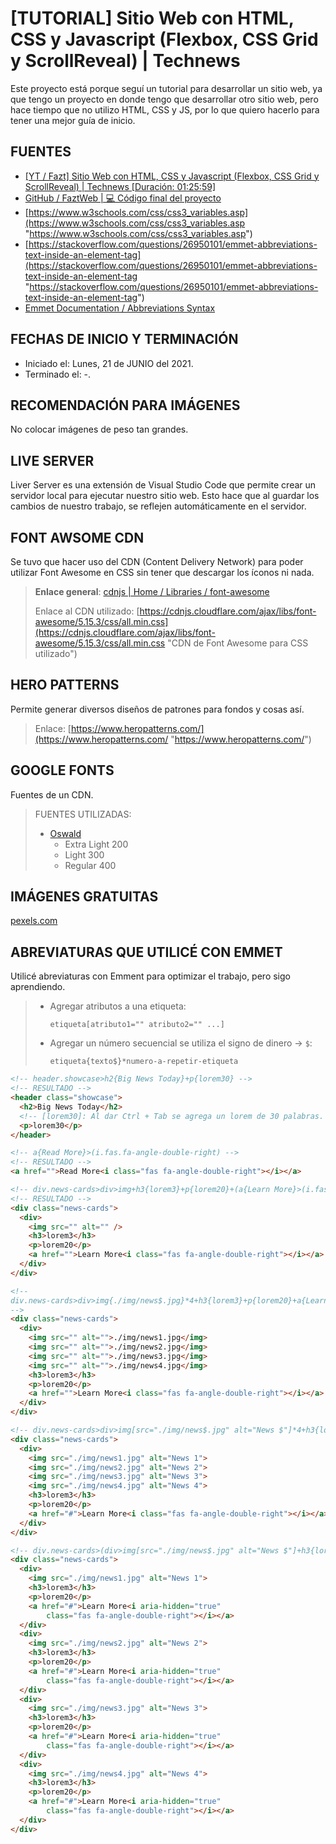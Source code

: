 # [TUTORIAL] Sitio Web con HTML, CSS y Javascript (Flexbox, CSS Grid y ScrollReveal) | Technews

Este proyecto está porque seguí un tutorial para desarrollar un sitio web, ya
que tengo un proyecto en donde tengo que desarrollar otro sitio web, pero hace
tiempo que no utilizo HTML, CSS y JS, por lo que quiero hacerlo para tener una
mejor guía de inicio.

## FUENTES

- [[YT / Fazt] Sitio Web con HTML, CSS y Javascript (Flexbox, CSS Grid y ScrollReveal) | Technews [Duración: 01:25:59]](https://youtu.be/Q2imkhmhOFo
  "[YT / Fazt] Sitio Web con HTML, CSS y Javascript (Flexbox, CSS Grid y
  ScrollReveal) | Technews [Duración: 01:25:59]")
- [GitHub / FaztWeb | 💻 Código final del proyecto](https://github.com/FaztWeb/technews-html "GitHub / FaztWeb | 💻 Código final del proyecto")
- [https://www.w3schools.com/css/css3_variables.asp](https://www.w3schools.com/css/css3_variables.asp "https://www.w3schools.com/css/css3_variables.asp")
- [https://stackoverflow.com/questions/26950101/emmet-abbreviations-text-inside-an-element-tag](https://stackoverflow.com/questions/26950101/emmet-abbreviations-text-inside-an-element-tag "https://stackoverflow.com/questions/26950101/emmet-abbreviations-text-inside-an-element-tag")
- [Emmet Documentation / Abbreviations Syntax](https://stackoverflow.com/questions/26950101/emmet-abbreviations-text-inside-an-element-tag "Emmet Documentation / Abbreviations Syntax")

## FECHAS DE INICIO Y TERMINACIÓN

- Iniciado el: Lunes, 21 de JUNIO del 2021.
- Terminado el: -.

## RECOMENDACIÓN PARA IMÁGENES

No colocar imágenes de peso tan grandes.

## LIVE SERVER

Liver Server es una extensión de Visual Studio Code que permite crear un
servidor local para ejecutar nuestro sitio web. Esto hace que al guardar los
cambios de nuestro trabajo, se reflejen automáticamente en el servidor.

## FONT AWSOME CDN

Se tuvo que hacer uso del CDN (Content Delivery Network) para poder utilizar
Font Awesome en CSS sin tener que descargar los íconos ni nada.

> **Enlace general**:
> [cdnjs | Home / Libraries / font-awesome](https://cdnjs.com/libraries/font-awesome "cdnjs | Home / Libraries / font-awesome")
>
> Enlace al CDN utilizado:
> [https://cdnjs.cloudflare.com/ajax/libs/font-awesome/5.15.3/css/all.min.css](https://cdnjs.cloudflare.com/ajax/libs/font-awesome/5.15.3/css/all.min.css "CDN de Font Awesome para CSS utilizado")

## HERO PATTERNS

Permite generar diversos diseños de patrones para fondos y cosas así.

> Enlace:
> [https://www.heropatterns.com/](https://www.heropatterns.com/ "https://www.heropatterns.com/")

## GOOGLE FONTS

Fuentes de un CDN.

> FUENTES UTILIZADAS:
>
> - [Oswald](https://fonts.google.com/specimen/Oswald?query=oswald "Oswald")
>   - Extra Light 200
>   - Light 300
>   - Regular 400

## IMÁGENES GRATUITAS

[pexels.com](pexels.com "pexels.com")

## ABREVIATURAS QUE UTILICÉ CON EMMET

Utilicé abreviaturas con Emment para optimizar el trabajo, pero sigo
aprendiendo.

> - Agregar atributos a una etiqueta:
>
>   `etiqueta[atributo1="" atributo2="" ...]`
>
> - Agregar un número secuencial se utiliza el signo de dinero -> `$`:
>
>   `etiqueta{texto$}*numero-a-repetir-etiqueta`

```html
<!-- header.showcase>h2{Big News Today}+p{lorem30} -->
<!-- RESULTADO -->
<header class="showcase">
  <h2>Big News Today</h2>
  <!-- [lorem30]: Al dar Ctrl + Tab se agrega un lorem de 30 palabras. -->
  <p>lorem30</p>
</header>

<!-- a{Read More}>(i.fas.fa-angle-double-right) -->
<!-- RESULTADO -->
<a href="">Read More<i class="fas fa-angle-double-right"></i></a>

<!-- div.news-cards>div>img+h3{lorem3}+p{lorem20}+(a{Learn More}>(i.fas.fa-angle-double-right)) -->
<!-- RESULTADO -->
<div class="news-cards">
  <div>
    <img src="" alt="" />
    <h3>lorem3</h3>
    <p>lorem20</p>
    <a href="">Learn More<i class="fas fa-angle-double-right"></i></a>
  </div>
</div>

<!--
div.news-cards>div>img{./img/news$.jpg}*4+h3{lorem3}+p{lorem20}+a{Learn More}>(i.fas.fa-angle-double-right)
-->
<div class="news-cards">
  <div>
    <img src="" alt="">./img/news1.jpg</img>
    <img src="" alt="">./img/news2.jpg</img>
    <img src="" alt="">./img/news3.jpg</img>
    <img src="" alt="">./img/news4.jpg</img>
    <h3>lorem3</h3>
    <p>lorem20</p>
    <a href="">Learn More<i class="fas fa-angle-double-right"></i></a>
  </div>
</div>

<!-- div.news-cards>div>img[src="./img/news$.jpg" alt="News $"]*4+h3{lorem3}+p{lorem20}+a[href="#"]{Learn More}>(i.fas.fa-angle-double-right) -->
<div class="news-cards">
  <div>
    <img src="./img/news1.jpg" alt="News 1">
    <img src="./img/news2.jpg" alt="News 2">
    <img src="./img/news3.jpg" alt="News 3">
    <img src="./img/news4.jpg" alt="News 4">
    <h3>lorem3</h3>
    <p>lorem20</p>
    <a href="#">Learn More<i class="fas fa-angle-double-right"></i></a>
  </div>
</div>

<!-- div.news-cards>(div>img[src="./img/news$.jpg" alt="News $"]+h3{lorem3}+p{lorem20}+a[href="#"]{Learn More}>(i[aria-hidden="true"].fas.fa-angle-double-right))*4 -->
<div class="news-cards">
  <div>
    <img src="./img/news1.jpg" alt="News 1">
    <h3>lorem3</h3>
    <p>lorem20</p>
    <a href="#">Learn More<i aria-hidden="true"
        class="fas fa-angle-double-right"></i></a>
  </div>
  <div>
    <img src="./img/news2.jpg" alt="News 2">
    <h3>lorem3</h3>
    <p>lorem20</p>
    <a href="#">Learn More<i aria-hidden="true"
        class="fas fa-angle-double-right"></i></a>
  </div>
  <div>
    <img src="./img/news3.jpg" alt="News 3">
    <h3>lorem3</h3>
    <p>lorem20</p>
    <a href="#">Learn More<i aria-hidden="true"
        class="fas fa-angle-double-right"></i></a>
  </div>
  <div>
    <img src="./img/news4.jpg" alt="News 4">
    <h3>lorem3</h3>
    <p>lorem20</p>
    <a href="#">Learn More<i aria-hidden="true"
        class="fas fa-angle-double-right"></i></a>
  </div>
</div>

```
